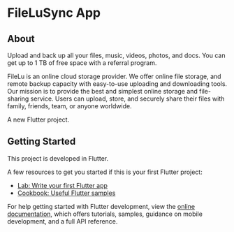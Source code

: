 # FileLuSync App

## About

Upload and back up all your files, music, videos, photos, and docs. You can get up to 1 TB of free space with a referral program.

FileLu is an online cloud storage provider. We offer online file storage, and remote backup capacity with easy-to-use uploading and downloading tools. Our mission is to provide the best and simplest online storage and file-sharing service. Users can upload, store, and securely share their files with family, friends, team, or anyone worldwide.

A new Flutter project.

## Getting Started

This project is developed in Flutter.

A few resources to get you started if this is your first Flutter project:

- [Lab: Write your first Flutter app](https://docs.flutter.dev/get-started/codelab)
- [Cookbook: Useful Flutter samples](https://docs.flutter.dev/cookbook)

For help getting started with Flutter development, view the
[online documentation](https://docs.flutter.dev/), which offers tutorials,
samples, guidance on mobile development, and a full API reference.
